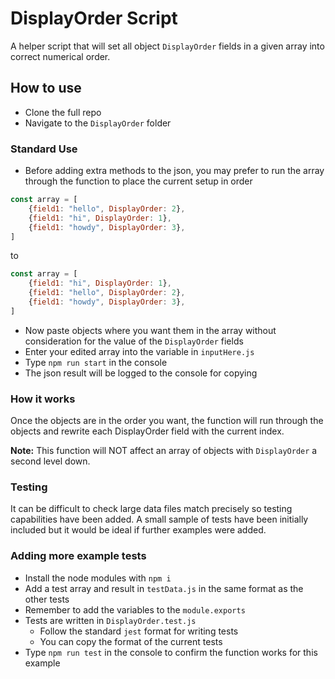 # DisplayOrder Script

A helper script that will set all object `DisplayOrder` fields in a given array into correct numerical order.

## How to use

- Clone the full repo
- Navigate to the `DisplayOrder` folder

### Standard Use

- Before adding extra methods to the json, you may prefer to run the array through the function to place the current setup in order

```js
const array = [
    {field1: "hello", DisplayOrder: 2},
    {field1: "hi", DisplayOrder: 1},
    {field1: "howdy", DisplayOrder: 3},
]
```

to 

```js
const array = [
    {field1: "hi", DisplayOrder: 1},
    {field1: "hello", DisplayOrder: 2},
    {field1: "howdy", DisplayOrder: 3},
]
```
- Now paste objects where you want them in the array without consideration for the value of the `DisplayOrder` fields
- Enter your edited array into the variable in `inputHere.js`
- Type `npm run start` in the console
- The json result will be logged to the console for copying

### How it works

Once the objects are in the order you want, the function will run through the objects and rewrite each DisplayOrder field with the current index.

**Note:** This function will NOT affect an array of objects with `DisplayOrder` a second level down.

### Testing

It can be difficult to check large data files match precisely so testing capabilities have been added. A small sample of tests have been initially included but it would be ideal if further examples were added.

### Adding more example tests

- Install the node modules with `npm i`
- Add a test array and result in `testData.js` in the same format as the other tests
- Remember to add the variables to the `module.exports`
- Tests are written in `DisplayOrder.test.js`
    - Follow the standard `jest` format for writing tests
    - You can copy the format of the current tests
- Type `npm run test` in the console to confirm the function works for this example
